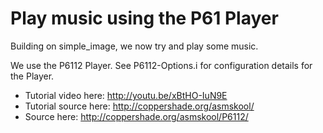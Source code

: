 Play music using the P61 Player
===============================

Building on simple_image, we now try and play some music.

We use the P6112 Player. See P6112-Options.i for configuration details for the Player.

* Tutorial video here: http://youtu.be/xBtHO-IuN9E
* Tutorial source here: http://coppershade.org/asmskool/
* Source here: http://coppershade.org/asmskool/P6112/